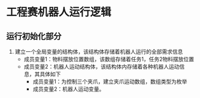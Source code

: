 # 工程赛机器人运行逻辑

## 运行初始化部分

1. 建立一个全局变量的结构体，该结构体存储着机器人运行的全部需求信息
	- 成员变量1：物料摆放位置数组，该数组存储着任务1，任务2物料摆放位置   
	- 成员变量2：机器人运动结构体，该结构体内存储着各种机器人运动信息，其具体如下
		- 成员变量1：为控制三个夹爪，建立夹爪运动数组，数组类型为枚举
		- 成员变量2：机器人运动变量。
